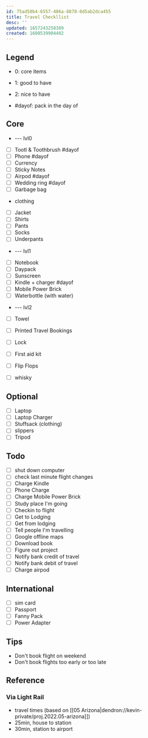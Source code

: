 ```yaml
---
id: 75ad58b4-6557-486a-8878-0d5ab2dca455
title: Travel Checkllist
desc: ''
updated: 1657243258389
created: 1600539904402
---
```


## Legend
- 0: core items
- 1: good to have
- 2: nice to have

- #dayof: pack in the day of

## Core
- --- lvl0
- [ ] Tootl & Toothbrush #dayof
- [ ] Phone #dayof
- [ ] Currency 
- [ ] Sticky Notes
- [ ] Airpod #dayof
- [ ] Wedding ring #dayof
- [ ] Garbage bag

- clothing
- [ ] Jacket
- [ ] Shirts
- [ ] Pants
- [ ] Socks
- [ ] Underpants

- --- lvl1
- [ ] Notebook
- [ ] Daypack
- [ ] Sunscreen
- [ ] Kindle + charger #dayof
- [ ] Mobile Power Brick
- [ ] Waterbottle (with water)

- --- lvl2
- [ ] Towel
- [ ] Printed Travel Bookings
- [ ] Lock
- [ ] First aid kit
- [ ] Flip Flops
- [ ] whisky


## Optional
- [ ] Laptop
- [ ] Laptop Charger
- [ ] Stuffsack (clothing)
- [ ] slippers
- [ ] Tripod

## Todo
- [ ] shut down computer
- [ ] check last minute flight changes
- [ ] Charge Kindle
- [ ] Phone Charge
- [ ] Charge Mobile Power Brick
- [ ] Study place I'm going
- [ ] Checkin to flight
- [ ] Get to Lodging
- [ ] Get from lodging
- [ ] Tell people I'm travelling
- [ ] Google offline maps
- [ ] Download book
- [ ] Figure out project
- [ ] Notify bank credit of travel
- [ ] Notify bank debit of travel
- [ ] Charge airpod

## International
- [ ] sim card
- [ ] Passport
- [ ] Fanny Pack
- [ ] Power Adapter

## Tips
* Don't book flight on weekend
* Don't book flights too early or too late

## Reference

### Via Light Rail
- travel times (based on [[05 Arizona|dendron://kevin-private/proj.2022.05-arizona]])
- 25min, house to station
- 30min, station to airport
